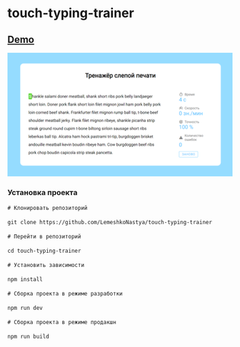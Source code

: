 # touch-typing-trainer

## [Demo](https://lemeshkonastya.github.io/touch-typing-trainer)

![Deploy project](https://github.com/LemeshkoNastya/touch-typing-trainer/blob/main/demo.png)

### Установка проекта

```
# Клонировать репозиторий

git clone https://github.com/LemeshkoNastya/touch-typing-trainer

# Перейти в репозиторий

cd touch-typing-trainer

# Установить зависимости

npm install

# Сборка проекта в режиме разработки

npm run dev

# Сборка проекта в режиме продакшн

npm run build

```
